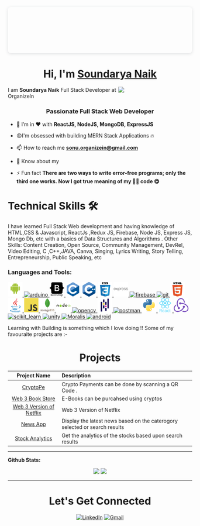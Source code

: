 <div style="position: relative; width: 100%; height: 0; padding-top: 25.0000%;
 padding-bottom: 0; box-shadow: 0 2px 8px 0 rgba(63,69,81,0.16); margin-top: 1.6em; margin-bottom: 0.9em; overflow: hidden;
 border-radius: 8px; will-change: transform;">
</div>
<h1 align="center" >Hi, I'm <a href="http://www.linkedin.com/in/soundarya-naik-3a4561232/" target="_blank">Soundarya Naik</a></h1>
<img width="40%" align="right"   src="https://media.tenor.com/54mjjpuowCgAAAAC/ninjala-jane.gif" >
I am <b>Soundarya Naik</b> Full Stack Developer at Organizeln </b>
<h3 align="center"> Passionate Full Stack Web Developer </h3>

- 🌱 I’m in ♥️ with **ReactJS, NodeJS, MongoDB, ExpressJS**
- 😍I'm obsessed with building MERN Stack Applications 🔥

- 📫 How to reach me **sonu.organizein@gmail.com**

- 📄 Know about my 
- ⚡ Fun fact **There are two ways to write error-free programs; only the third one works. Now I got true meaning of my 👩‍💻 code 😋**


   <div align="center">

<h1>Technical Skills 🛠</h1>
   
I have learned Full Stack Web development and having knowledge of HTML,CSS & Javascript, ReactJs ,Redux JS, Firebase, Node JS, Express JS, Mongo Db, etc
with a basics of Data Structures and Algorithms .
Other Skills: Content Creation, Open Source, Community Management, DevRel, Video Editing, C ,C++,JAVA, Canva, Singing, Lyrics Writing, Story Telling, Entrepreneurship, Public Speaking, etc

<p align="center"> 
<h3 align="left">Languages and Tools:</h3>
<p align="left"> <a href="https://developer.android.com" target="_blank" rel="noreferrer"> <img src="https://raw.githubusercontent.com/devicons/devicon/master/icons/android/android-original-wordmark.svg" alt="android" width="40" height="40"/> </a> <a href="https://www.arduino.cc/" target="_blank" rel="noreferrer"> <img src="https://cdn.worldvectorlogo.com/logos/arduino-1.svg" alt="arduino" width="40" height="40"/> </a> <a href="https://getbootstrap.com" target="_blank" rel="noreferrer"> <img src="https://raw.githubusercontent.com/devicons/devicon/master/icons/bootstrap/bootstrap-plain-wordmark.svg" alt="bootstrap" width="40" height="40"/> </a> <a href="https://www.cprogramming.com/" target="_blank" rel="noreferrer"> <img src="https://raw.githubusercontent.com/devicons/devicon/master/icons/c/c-original.svg" alt="c" width="40" height="40"/> </a> <a href="https://www.w3schools.com/cpp/" target="_blank" rel="noreferrer"> <img src="https://raw.githubusercontent.com/devicons/devicon/master/icons/cplusplus/cplusplus-original.svg" alt="cplusplus" width="40" height="40"/> </a> <a href="https://www.w3schools.com/css/" target="_blank" rel="noreferrer"> <img src="https://raw.githubusercontent.com/devicons/devicon/master/icons/css3/css3-original-wordmark.svg" alt="css3" width="40" height="40"/> </a> <a href="https://expressjs.com" target="_blank" rel="noreferrer"> <img src="https://raw.githubusercontent.com/devicons/devicon/master/icons/express/express-original-wordmark.svg" alt="express" width="40" height="40"/> </a> <a href="https://firebase.google.com/" target="_blank" rel="noreferrer"> <img src="https://www.vectorlogo.zone/logos/firebase/firebase-icon.svg" alt="firebase" width="40" height="40"/> </a> <a href="https://git-scm.com/" target="_blank" rel="noreferrer"> <img src="https://www.vectorlogo.zone/logos/git-scm/git-scm-icon.svg" alt="git" width="40" height="40"/> </a> <a href="https://www.w3.org/html/" target="_blank" rel="noreferrer"> <img src="https://raw.githubusercontent.com/devicons/devicon/master/icons/html5/html5-original-wordmark.svg" alt="html5" width="40" height="40"/> </a> <a href="https://www.java.com" target="_blank" rel="noreferrer"> <img src="https://raw.githubusercontent.com/devicons/devicon/master/icons/java/java-original.svg" alt="java" width="40" height="40"/> </a> <a href="https://developer.mozilla.org/en-US/docs/Web/JavaScript" target="_blank" rel="noreferrer"> <img src="https://raw.githubusercontent.com/devicons/devicon/master/icons/javascript/javascript-original.svg" alt="javascript" width="40" height="40"/> </a> <a href="https://www.mongodb.com/" target="_blank" rel="noreferrer"> <img src="https://raw.githubusercontent.com/devicons/devicon/master/icons/mongodb/mongodb-original-wordmark.svg" alt="mongodb" width="40" height="40"/> </a> <a href="https://nodejs.org" target="_blank" rel="noreferrer"> <img src="https://raw.githubusercontent.com/devicons/devicon/master/icons/nodejs/nodejs-original-wordmark.svg" alt="nodejs" width="40" height="40"/> </a> <a href="https://opencv.org/" target="_blank" rel="noreferrer"> <img src="https://www.vectorlogo.zone/logos/opencv/opencv-icon.svg" alt="opencv" width="40" height="40"/> </a> <a href="https://pandas.pydata.org/" target="_blank" rel="noreferrer"> <img src="https://raw.githubusercontent.com/devicons/devicon/2ae2a900d2f041da66e950e4d48052658d850630/icons/pandas/pandas-original.svg" alt="pandas" width="40" height="40"/> </a> <a href="https://postman.com" target="_blank" rel="noreferrer"> <img src="https://www.vectorlogo.zone/logos/getpostman/getpostman-icon.svg" alt="postman" width="40" height="40"/> </a> <a href="https://www.python.org" target="_blank" rel="noreferrer"> <img src="https://raw.githubusercontent.com/devicons/devicon/master/icons/python/python-original.svg" alt="python" width="40" height="40"/> </a> <a href="https://reactjs.org/" target="_blank" rel="noreferrer"> <img src="https://raw.githubusercontent.com/devicons/devicon/master/icons/react/react-original-wordmark.svg" alt="react" width="40" height="40"/> </a> <a href="https://redux.js.org" target="_blank" rel="noreferrer"> <img src="https://raw.githubusercontent.com/devicons/devicon/master/icons/redux/redux-original.svg" alt="redux" width="40" height="40"/> </a> <a href="https://scikit-learn.org/" target="_blank" rel="noreferrer"> <img src="https://upload.wikimedia.org/wikipedia/commons/0/05/Scikit_learn_logo_small.svg" alt="scikit_learn" width="40" height="40"/> </a> <a href="https://unity.com/" target="_blank" rel="noreferrer"> <img src="https://www.vectorlogo.zone/logos/unity3d/unity3d-icon.svg" alt="unity" width="40" height="40"/> </a><a href="https://www.bing.com/aclk?ld=e8_0YGMOpRx3jLDs2G8ntFNjVUCUzw27rSu3F_8dXIeo8-1DMUsdfqlU0MnqK8JFQb1X1xpVAd-lmrfQsRW5vFsFFcZj860wIO3uozzryzYzmJHeCetKZtL5ofwoqi_tfyFbeYPMfX7Dm5gbiD3Q0wL10UWDkCHquLVBnRDoTEQGIy5tMwtBMRIM7TyEWBP9ecp3q5Rw&u=aHR0cHMlM2ElMmYlMmZtb3JhbGlzLmlvJTJmJTNmbmV0d29yayUzZG8lMjZkZXZpY2UlM2RjJTI2bXNjbGtpZCUzZGYyNGQyNjFmODg3MzExZmU0YmM4NDU0M2VhYjViOWE1JTI2dXRtX3NvdXJjZSUzZGJpbmclMjZ1dG1fbWVkaXVtJTNkY3BjJTI2dXRtX2NhbXBhaWduJTNkc2VhcmNoLWJyYW5kLW1pZC1jcGEtbWFya2V0cy1tc2FkcyUyNnV0bV90ZXJtJTNkbW9yYWxpcyUyNnV0bV9jb250ZW50JTNkJTI1MkY&rlid=f24d261f887311fe4bc84543eab5b9a5&ntb=1" target="_blank" rel="noreferrer"> <img src="https://th.bing.com/th/id/OIP.w8mC8h4Lx-v0FiVelJfgfAAAAA?w=150&h=150&c=7&r=0&o=5&dpr=1.5&pid=1.7" alt="Moralis" width="40" height="40"/> </a><a href="" target="_blank" rel="noreferrer"> <img src="https://res.cloudinary.com/practicaldev/image/fetch/s--Rxmub8vz--/c_imagga_scale,f_auto,fl_progressive,h_420,q_auto,w_1000/https://dev-to-uploads.s3.amazonaws.com/uploads/articles/5jd65usaioipnkv5xs5a.png" alt="android" width="40" height="40"/> </a> </p>
</p>

Learning with Building is something which I love doing !! Some of my favouraite projects are :-

<h1 align="center">Projects</h1>





| Project Name      | Description | 
| :---:        |    :----   |  
| [CryptoPe](https://github.com/Pranavv213/CryptoPe)     | Crypto Payments can be done by scanning a QR Code . 
| [Web 3 Book Store](https://github.com/Pranavv213/Web3BookStore/)   | E-Books can be purcahsed using cryptos 
| [Web 3 Version of Netflix](https://github.com/Pranavv213/Netflix-Web3-Clone)     | Web 3 Version of Netflix
| [News App](https://github.com/Pranavv213/News-App-using-RapidApi-Redux-Firebase)     | Display the latest news based on the caterogory selected or search results
| [Stock Analytics](https://github.com/Pranavv213?tab=repositories)     | Get the analytics of the stocks based upon search results



  ---
**Github Stats:**

<p align="center">
  
  <img src="https://github-readme-stats.vercel.app/api?username=soundaryaNaik&count_private=true&show_icons=true&theme=dracula&line_height=33">
  <img src="https://github-readme-stats.vercel.app/api/top-langs/?username=soundaryaNaik&count_private=true&hide=html,scss,,ejs&theme=dracula&line_height=10">

</p>

 ---

<h1 align="center">Let's Get Connected</h1>
<div align="center">
<a  href="http://www.linkedin.com/in/soundarya-naik-3a4561232/" target="_blank"><img alt="LinkedIn" src="https://img.shields.io/badge/linkedin%20-%230077B5.svg?&style=for-the-badge&logo=linkedin&logoColor=white" /></a>
<a href="mailto:sonu.organizein@gmail.com"><img  alt="Gmail" src="https://img.shields.io/badge/Gmail-D14836?style=for-the-badge&logo=gmail&logoColor=white" />
</div>
